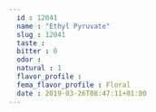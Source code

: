 ```yaml
---
  id : 12041
  name : "Ethyl Pyruvate"
  slug : 12041
  taste : 
  bitter : 0
  odor : 
  natural : 1
  flavor_profile : 
  fema_flavor_profile : Floral
  date : 2019-03-26T08:47:11+01:00
---
```



